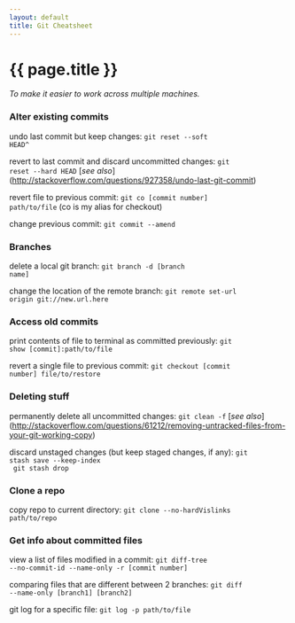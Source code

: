 ```yaml
---
layout: default
title: Git Cheatsheet
---
```

<h1 id="page-title">{{ page.title }}</h1>

*To make it easier to work across multiple machines.*

<h3>Alter existing commits</h3>

undo last commit but keep changes:
<code>git reset --soft HEAD^</code>

revert to last commit and discard uncommitted changes:
<code>git reset --hard HEAD</code>
[*see also*] (http://stackoverflow.com/questions/927358/undo-last-git-commit)

revert file to previous commit:
<code>git co [commit number] path/to/file</code>
(co is my alias for checkout)

change previous commit:
<code>git commit --amend</code>

<h3>Branches</h3>

delete a local git branch:
<code>git branch -d [branch name]</code>

change the location of the remote branch:
<code>git remote set-url origin git://new.url.here</code>

<h3>Access old commits</h3>

print contents of file to terminal as committed previously:
<code>git show [commit]:path/to/file</code>

revert a single file to previous commit:
<code>git checkout [commit number] file/to/restore</code>

<h3>Deleting stuff</h3>

permanently delete all uncommitted changes:
<code>git clean -f</code>
[*see also*] (http://stackoverflow.com/questions/61212/removing-untracked-files-from-your-git-working-copy)

discard unstaged changes (but keep staged changes, if any):
<code>git stash save --keep-index<br />
git stash drop</code>

<h3>Clone a repo</h3>

copy repo to current directory:
<code>git clone --no-hardVislinks path/to/repo</code>

<h3>Get info about committed files</h3>

view a list of files modified in a commit:
<code>git diff-tree --no-commit-id --name-only -r [commit number]</code>

comparing files that are different between 2 branches:
<code>git diff --name-only [branch1] [branch2]</code>

git log for a specific file:
<code>git log -p path/to/file</code>
